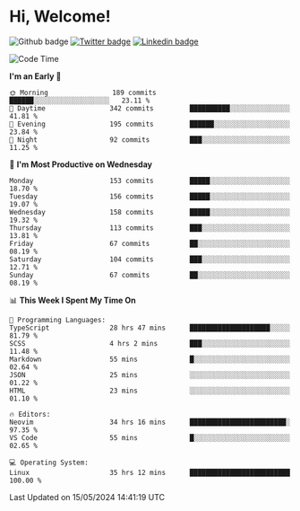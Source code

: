   # Hi, Welcome!
  ![Github badge](https://img.shields.io/github/followers/kraken-afk.svg?style=social&label=Follow&maxAge=2592000)
  [![Twitter badge](https://img.shields.io/badge/-Twitter-00acee?style=flat-square&logo=Twitter&logoColor=white)](https://twitter.com/trshppl)
  [![Linkedin badge](https://img.shields.io/badge/LinkedIn-0077B5?style=flat-square&logo=linkedin&logoColor=white)](https://www.linkedin.com/in/noveanrer)
<!--START_SECTION:waka-->
![Code Time](http://img.shields.io/badge/Code%20Time-217%20hrs%2056%20mins-blue)

**I'm an Early 🐤** 

```text
🌞 Morning                189 commits         ██████░░░░░░░░░░░░░░░░░░░   23.11 % 
🌆 Daytime                342 commits         ██████████░░░░░░░░░░░░░░░   41.81 % 
🌃 Evening                195 commits         ██████░░░░░░░░░░░░░░░░░░░   23.84 % 
🌙 Night                  92 commits          ███░░░░░░░░░░░░░░░░░░░░░░   11.25 % 
```
📅 **I'm Most Productive on Wednesday** 

```text
Monday                   153 commits         █████░░░░░░░░░░░░░░░░░░░░   18.70 % 
Tuesday                  156 commits         █████░░░░░░░░░░░░░░░░░░░░   19.07 % 
Wednesday                158 commits         █████░░░░░░░░░░░░░░░░░░░░   19.32 % 
Thursday                 113 commits         ███░░░░░░░░░░░░░░░░░░░░░░   13.81 % 
Friday                   67 commits          ██░░░░░░░░░░░░░░░░░░░░░░░   08.19 % 
Saturday                 104 commits         ███░░░░░░░░░░░░░░░░░░░░░░   12.71 % 
Sunday                   67 commits          ██░░░░░░░░░░░░░░░░░░░░░░░   08.19 % 
```


📊 **This Week I Spent My Time On** 

```text
💬 Programming Languages: 
TypeScript               28 hrs 47 mins      ████████████████████░░░░░   81.79 % 
SCSS                     4 hrs 2 mins        ███░░░░░░░░░░░░░░░░░░░░░░   11.48 % 
Markdown                 55 mins             █░░░░░░░░░░░░░░░░░░░░░░░░   02.64 % 
JSON                     25 mins             ░░░░░░░░░░░░░░░░░░░░░░░░░   01.22 % 
HTML                     23 mins             ░░░░░░░░░░░░░░░░░░░░░░░░░   01.10 % 

🔥 Editors: 
Neovim                   34 hrs 16 mins      ████████████████████████░   97.35 % 
VS Code                  55 mins             █░░░░░░░░░░░░░░░░░░░░░░░░   02.65 % 

💻 Operating System: 
Linux                    35 hrs 12 mins      █████████████████████████   100.00 % 
```


 Last Updated on 15/05/2024 14:41:19 UTC
<!--END_SECTION:waka-->